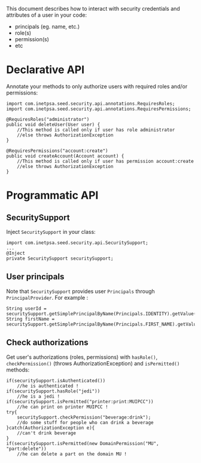 This document describes how to interact with security credentials and attributes of a user in your code: 

* principals (eg. name, etc.)
* role(s)
* permission(s)
* etc

# Declarative API

Annotate your methods to only authorize users with required roles and/or permissions:

	import com.inetpsa.seed.security.api.annotations.RequiresRoles;
	import com.inetpsa.seed.security.api.annotations.RequiresPermissions;

	@RequiresRoles("administrator")
	public void deleteUser(User user) {
		//This method is called only if user has role administrator
		//else throws AuthorizationException
	}

	@RequiresPermissions("account:create")
	public void createAccount(Account account) {
		//This method is called only if user has permission account:create
		//else throws AuthorizationException
	}

# Programmatic API

## SecuritySupport

Inject `SecuritySupport` in your class:

	import com.inetpsa.seed.security.api.SecuritySupport;
	...
	@Inject
	private SecuritySupport securitySupport;

## User principals

Note that `SecuritySupport` provides user `Principals` through `PrincipalProvider`. For example :

	String userId = securitySupport.getSimplePrincipalByName(Principals.IDENTITY).getValue();
	String firstName = securitySupport.getSimplePrincipalByName(Principals.FIRST_NAME).getValue();

## Check authorizations

Get user's authorizations (roles, permissions) with `hasRole()`, `checkPermission()` (throws AuthorizationException) and `isPermitted()` methods:

	if(securitySupport.isAuthenticated())
		//he is authenticated !
	if(securitySupport.hasRole("jedi"))
		//he is a jedi !
	if(securitySupport.isPermitted("printer:print:MUIPCC"))
		//he can print on printer MUIPCC !
	try{
		securitySupport.checkPermission("beverage:drink");
		//do some stuff for people who can drink a beverage
	}catch(AuthorizationException e){
		//can't drink beverage
	}
	if(securitySupport.isPermitted(new DomainPermission("MU", "part:delete"))
		//he can delete a part on the domain MU !
